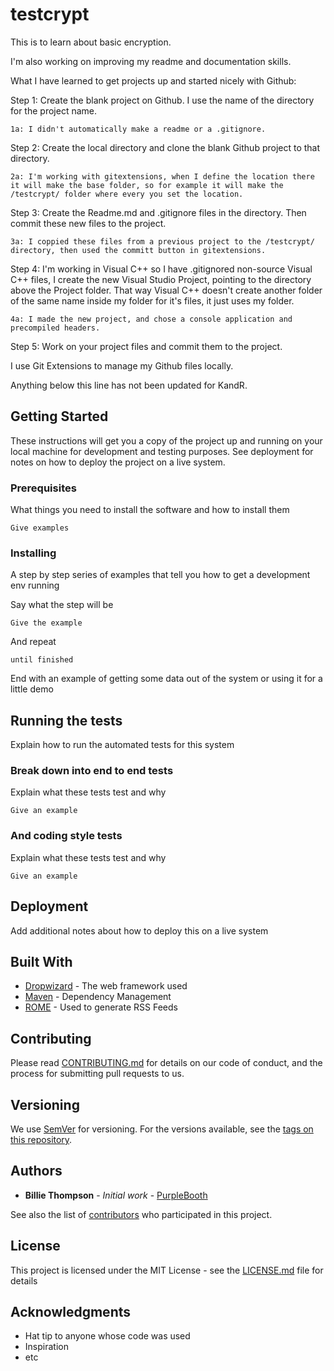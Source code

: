 # testcrypt

This is to learn about basic encryption.

I'm also working on improving my readme and documentation skills.

What I have learned to get projects up and started nicely with Github:

Step 1: Create the blank project on Github. I use the name of the directory for the project name.
	
	1a: I didn't automatically make a readme or a .gitignore.

Step 2: Create the local directory and clone the blank Github project to that directory.
	
	2a: I'm working with gitextensions, when I define the location there it will make the base folder, so for example it will make the /testcrypt/ folder where every you set the location.

Step 3: Create the Readme.md and .gitignore files in the directory. Then commit these new files to the project.
	
	3a: I coppied these files from a previous project to the /testcrypt/ directory, then used the committ button in gitextensions.

Step 4: I'm working in Visual C++ so I have .gitignored non-source Visual C++ files, I create the new Visual Studio Project, pointing to the directory above the Project folder.  That way Visual C++ doesn't create another folder of the same name inside my folder for it's files, it just uses my folder.
	
	4a: I made the new project, and chose a console application and precompiled headers.

Step 5: Work on your project files and commit them to the project.  

I use Git Extensions to manage my Github files locally.

  
Anything below this line has not been updated for KandR.

## Getting Started

These instructions will get you a copy of the project up and running on your local machine for development and testing purposes. See deployment for notes on how to deploy the project on a live system.

### Prerequisites

What things you need to install the software and how to install them

```
Give examples
```

### Installing

A step by step series of examples that tell you how to get a development env running

Say what the step will be

```
Give the example
```

And repeat

```
until finished
```

End with an example of getting some data out of the system or using it for a little demo

## Running the tests

Explain how to run the automated tests for this system

### Break down into end to end tests

Explain what these tests test and why

```
Give an example
```

### And coding style tests

Explain what these tests test and why

```
Give an example
```

## Deployment

Add additional notes about how to deploy this on a live system

## Built With

* [Dropwizard](http://www.dropwizard.io/1.0.2/docs/) - The web framework used
* [Maven](https://maven.apache.org/) - Dependency Management
* [ROME](https://rometools.github.io/rome/) - Used to generate RSS Feeds

## Contributing

Please read [CONTRIBUTING.md](https://gist.github.com/PurpleBooth/b24679402957c63ec426) for details on our code of conduct, and the process for submitting pull requests to us.

## Versioning

We use [SemVer](http://semver.org/) for versioning. For the versions available, see the [tags on this repository](https://github.com/your/project/tags). 

## Authors

* **Billie Thompson** - *Initial work* - [PurpleBooth](https://github.com/PurpleBooth)

See also the list of [contributors](https://github.com/your/project/contributors) who participated in this project.

## License

This project is licensed under the MIT License - see the [LICENSE.md](LICENSE.md) file for details

## Acknowledgments

* Hat tip to anyone whose code was used
* Inspiration
* etc

